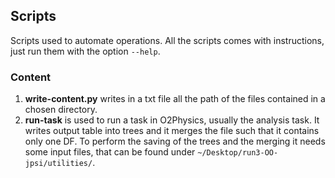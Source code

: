 ## Scripts
Scripts used to automate operations. All the scripts comes with instructions, just run them with the option `--help`.

### Content
1. **write-content.py** writes in a txt file all the path of the files contained in a chosen directory.
2. **run-task** is used to run a task in O2Physics, usually the analysis task. It writes output table into trees and it merges the file such that it contains only one DF. To perform the saving of the trees and the merging it needs some input files, that can be found under `~/Desktop/run3-OO-jpsi/utilities/`.